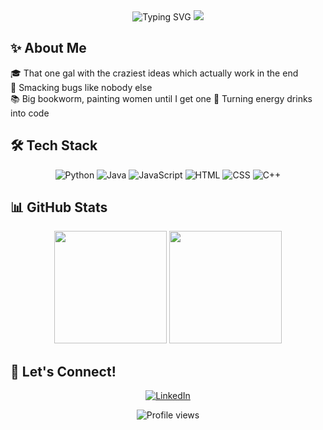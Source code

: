 <div align="center">
  <img src="https://readme-typing-svg.herokuapp.com?font=Sour+Gummy&size=30&pause=1000&color=CFBFF7&center=true&vCenter=true&width=460&lines=I'm+Val+,+your+favorite+nerdy+gal" alt="Typing SVG" />
  <img src="https://media1.tenor.com/m/Bgi_54meeiMAAAAC/anime-typing.gif"/>
</div>

## ✨ About Me 

🎓 That one gal with the craziest ideas which actually work in the end  
🐜 Smacking bugs like nobody else  
📚 Big bookworm, painting women until I get one
🥤 Turning energy drinks into code  

## 🛠️ Tech Stack

<div align="center">
  
  ![Python](https://img.shields.io/badge/-Python-781e44?style=for-the-badge&logo=python)
  ![Java](https://img.shields.io/badge/-Java-781e44?style=for-the-badge&logo=java)
  ![JavaScript](https://img.shields.io/badge/-JavaScript-781e44?style=for-the-badge&logo=javascript)
  ![HTML](https://img.shields.io/badge/-HTML5-781e44?style=for-the-badge&logo=html5)
  ![CSS](https://img.shields.io/badge/-CSS3-781e44?style=for-the-badge&logo=css3)
  ![C++](https://img.shields.io/badge/-C++-781e44?style=for-the-badge&logo=c++)
  
</div>

## 📊 GitHub Stats

<div align="center">
  <img height="180em" src="https://github-readme-stats.vercel.app/api?username=its-cutie-valerie&show_icons=true&theme=dracula&include_all_commits=true&count_private=true"/>
  <img height="180em" src="https://github-readme-stats.vercel.app/api/top-langs/?username=its-cutie-valerie&layout=compact&langs_count=7&theme=dracula"/>
</div>

## 🌸 Let's Connect!

<div align="center">
  
[![LinkedIn](https://img.shields.io/badge/-LinkedIn-781e44?style=for-the-badge&logo=linkedin)](https://linkedin.com/in/valérie-nováková-a68960317)

  
</div>

<div align="center">
  <img src="https://komarev.com/ghpvc/?username=its-cutie-valerie&color=781e44&style=flat-square&label=Profile+Views" alt="Profile views"/>
</div>